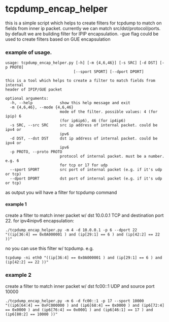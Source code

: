 # tcpdump_encap_helper
this is a simple script which helps to create filters for tcpdump to match on
fields from inner ip packet. currently we can match src/dst/protocol/ports.
by default we are building filter for IPIP encapsulation. -gue flag could be
used to create filters based on GUE encapsulation 
### example of usage.
```
usage: tcpdump_encap_helper.py [-h] [-m {4,6,46}] [-s SRC] [-d DST] [-p PROTO]
                              [--sport SPORT] [--dport DPORT]

this is a tool which helps to create a filter to match fields from internal
header of IPIP/GUE packet

optional arguments:
  -h, --help            show this help message and exit
  -m {4,6,46}, --mode {4,6,46}
                        mode of the filter. possible values: 4 (for ipip) 6
                        (for ip6ip6), 46 (for ip4ip6)
  -s SRC, --src SRC     src ip address of internal packet. could be ipv4 or
                        ipv6
  -d DST, --dst DST     dst ip address of internal packet. could be ipv4 or
                        ipv6
  -p PROTO, --proto PROTO
                        protocol of internal packet. must be a number. e.g. 6
                        for tcp or 17 for udp
  --sport SPORT         src port of internal packet (e.g. if it's udp or tcp)
  --dport DPORT         dst port of internal packet (e.g. if it's udp or tcp)
```
as output you will have a filter for tcpdump command

#### example 1
create a filter to match inner packet w/ dst 10.0.0.1 TCP and destination
port 22. for ipv4inipv6 encapsulation:

```
./tcpdump_encap_helper.py -m 4 -d 10.0.0.1 -p 6 --dport 22
"((ip[36:4] == 0x0A000001 ) and (ip[29:1] == 6 ) and (ip[42:2] == 22 ))"
```

no you can use this filter w/ tcpdump. e.g.
```
tcpdump -ni eth0 "((ip[36:4] == 0x0A000001 ) and (ip[29:1] == 6 ) and (ip[42:2] == 22 ))"
```

### example 2
create a filter to match inner packet w/ dst fc00::1 UDP and source port 10000

```
./tcpdump_encap_helper.py -m 6 -d fc00::1 -p 17 --sport 10000
"((ip6[64:4] == 0xFC000000 ) and (ip6[68:4] == 0x0000 ) and (ip6[72:4] == 0x0000 ) and (ip6[76:4] == 0x0001 ) and (ip6[46:1] == 17 ) and (ip6[80:2] == 10000 ))"
```
